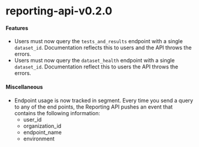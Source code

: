 # reporting-api-v0.2.0

#### Features

* Users must now query the `tests_and_results` endpoint with a single `dataset_id`. Documentation reflects this to users and the API throws the errors.
* Users must now query the `dataset_health` endpoint with a single `dataset_id`. Documentation reflect this to users the API throws the errors.

#### Miscellaneous

* Endpoint usage is now tracked in segment. Every time you send a query to any of the end points, the Reporting API pushes an event that contains the following information:
  * user\_id
  * organization\_id
  * endpoint\_name
  * environment
